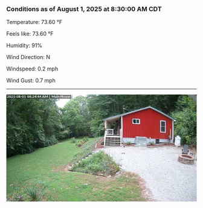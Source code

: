 ### Conditions as of August 1, 2025 at 8:30:00 AM CDT 

Temperature: 73.60 &deg;F

Feels like: 73.60 &deg;F

Humidity: 91%

Wind Direction: N

Windspeed: 0.2 mph

Wind Gust: 0.7 mph

---

<img src="./images/latest.jpeg"/>

